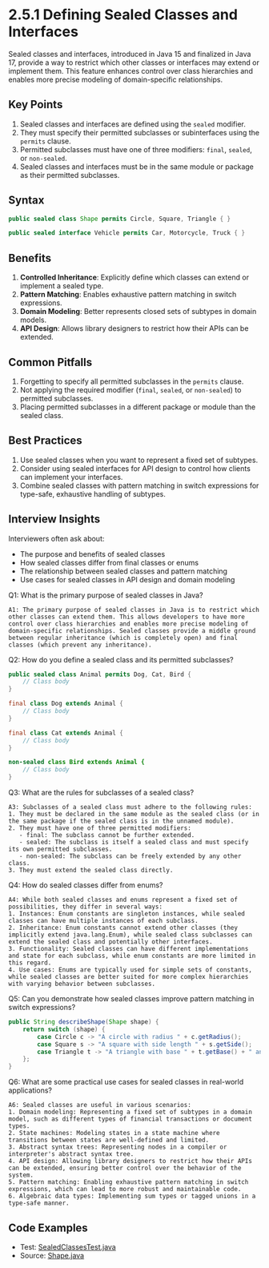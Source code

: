 # 2.5.1 Defining Sealed Classes and Interfaces

Sealed classes and interfaces, introduced in Java 15 and finalized in Java 17, provide a way to restrict which other classes or interfaces may extend or implement them. This feature enhances control over class hierarchies and enables more precise modeling of domain-specific relationships.

## Key Points

1. Sealed classes and interfaces are defined using the `sealed` modifier.
2. They must specify their permitted subclasses or subinterfaces using the `permits` clause.
3. Permitted subclasses must have one of three modifiers: `final`, `sealed`, or `non-sealed`.
4. Sealed classes and interfaces must be in the same module or package as their permitted subclasses.

## Syntax

```java
public sealed class Shape permits Circle, Square, Triangle { }

public sealed interface Vehicle permits Car, Motorcycle, Truck { }
```

## Benefits

1. **Controlled Inheritance**: Explicitly define which classes can extend or implement a sealed type.
2. **Pattern Matching**: Enables exhaustive pattern matching in switch expressions.
3. **Domain Modeling**: Better represents closed sets of subtypes in domain models.
4. **API Design**: Allows library designers to restrict how their APIs can be extended.

## Common Pitfalls

1. Forgetting to specify all permitted subclasses in the `permits` clause.
2. Not applying the required modifier (`final`, `sealed`, or `non-sealed`) to permitted subclasses.
3. Placing permitted subclasses in a different package or module than the sealed class.

## Best Practices

1. Use sealed classes when you want to represent a fixed set of subtypes.
2. Consider using sealed interfaces for API design to control how clients can implement your interfaces.
3. Combine sealed classes with pattern matching in switch expressions for type-safe, exhaustive handling of subtypes.

## Interview Insights

Interviewers often ask about:
- The purpose and benefits of sealed classes
- How sealed classes differ from final classes or enums
- The relationship between sealed classes and pattern matching
- Use cases for sealed classes in API design and domain modeling


Q1: What is the primary purpose of sealed classes in Java?
```text
A1: The primary purpose of sealed classes in Java is to restrict which other classes can extend them. This allows developers to have more control over class hierarchies and enables more precise modeling of domain-specific relationships. Sealed classes provide a middle ground between regular inheritance (which is completely open) and final classes (which prevent any inheritance).
```

Q2: How do you define a sealed class and its permitted subclasses?
```java
public sealed class Animal permits Dog, Cat, Bird {
    // Class body
}

final class Dog extends Animal {
    // Class body
}

final class Cat extends Animal {
    // Class body
}

non-sealed class Bird extends Animal {
    // Class body
}
```

Q3: What are the rules for subclasses of a sealed class?
```text
A3: Subclasses of a sealed class must adhere to the following rules:
1. They must be declared in the same module as the sealed class (or in the same package if the sealed class is in the unnamed module).
2. They must have one of three permitted modifiers:
   - final: The subclass cannot be further extended.
   - sealed: The subclass is itself a sealed class and must specify its own permitted subclasses.
   - non-sealed: The subclass can be freely extended by any other class.
3. They must extend the sealed class directly.
```

Q4: How do sealed classes differ from enums?
```text
A4: While both sealed classes and enums represent a fixed set of possibilities, they differ in several ways:
1. Instances: Enum constants are singleton instances, while sealed classes can have multiple instances of each subclass.
2. Inheritance: Enum constants cannot extend other classes (they implicitly extend java.lang.Enum), while sealed class subclasses can extend the sealed class and potentially other interfaces.
3. Functionality: Sealed classes can have different implementations and state for each subclass, while enum constants are more limited in this regard.
4. Use cases: Enums are typically used for simple sets of constants, while sealed classes are better suited for more complex hierarchies with varying behavior between subclasses.
```

Q5: Can you demonstrate how sealed classes improve pattern matching in switch expressions?
```java
public String describeShape(Shape shape) {
    return switch (shape) {
        case Circle c -> "A circle with radius " + c.getRadius();
        case Square s -> "A square with side length " + s.getSide();
        case Triangle t -> "A triangle with base " + t.getBase() + " and height " + t.getHeight();
    };
}
```

Q6: What are some practical use cases for sealed classes in real-world applications?
```text
A6: Sealed classes are useful in various scenarios:
1. Domain modeling: Representing a fixed set of subtypes in a domain model, such as different types of financial transactions or document types.
2. State machines: Modeling states in a state machine where transitions between states are well-defined and limited.
3. Abstract syntax trees: Representing nodes in a compiler or interpreter's abstract syntax tree.
4. API design: Allowing library designers to restrict how their APIs can be extended, ensuring better control over the behavior of the system.
5. Pattern matching: Enabling exhaustive pattern matching in switch expressions, which can lead to more robust and maintainable code.
6. Algebraic data types: Implementing sum types or tagged unions in a type-safe manner.
```

## Code Examples

- Test: [SealedClassesTest.java](src/test/java/com/github/msorkhpar/claudejavatutor/sealedclasses/SealedClassesTest.java)
- Source: [Shape.java](src/main/java/com/github/msorkhpar/claudejavatutor/sealedclasses/Shape.java)